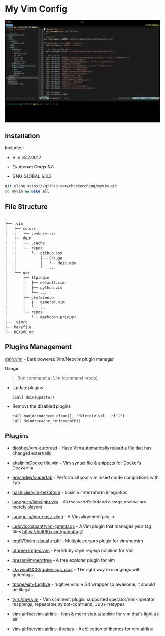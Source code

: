 # My Vim Config

![screenshot](screenshot.png)

## Installation

Includes:

* Vim v8.2.0012

* Exuberant Ctags 5.8

* GNU GLOBAL 6.3.3

```bash
git clone https://github.com/chestercheng/myvim.git
cd myvim && make all
```

## File Structure

```
.
├── .vim
│   ├── colors
│   │   └── zenburn.vim
│   ├── dein
│   │   ├── .cache
│   │   └── repos
│   │       └── github.com
│   │           ├── Shougo
│   │           │   └── dein.vim
│   │           └── ...
│   └── user
│       ├── ftplugin
│       │   ├── default.vim
│       │   ├── python.vim
│       │   └── ...
│       ├── preference
│       │   ├── general.vim
│       │   └── ...
│       └── repos
│           └── markdown-preview
├── .vimrc
├── Makefile
└── README.md
```
## Plugins Management

[dein.vim](https://github.com/Shougo/dein.vim) - Dark powered Vim/Neovim plugin manager

Usage:

> Run command at Vim (command mode).

* Update plugins

    ```
    :call dein#update()
    ```

* Remove the disabled plugins

    ```
    call map(dein#check_clean(), "delete(v:val, 'rf')")
    call dein#recache_runtimepath()
    ```

## Plugins

* [djoshea/vim-autoread](https://github.com/djoshea/vim-autoread) - Have Vim automatically reload a file that has changed externally

* [ekalinin/Dockerfile.vim](https://github.com/ekalinin/Dockerfile.vim) - Vim syntax file & snippets for Docker's Dockerfile

* [ervandew/supertab](https://github.com/ervandew/supertab) - Perform all your vim insert mode completions with Tab

* [hashivim/vim-terraform](https://github.com/hashivim/vim-terraform) - basic vim/terraform integration

* [junegunn/limelight.vim](https://github.com/junegunn/limelight.vim) - All the world's indeed a stage and we are merely players

* [junegunn/vim-easy-align](https://github.com/junegunn/vim-easy-align) - A Vim alignment plugin

* [ludovicchabant/vim-gutentags](https://github.com/ludovicchabant/vim-gutentags) - A Vim plugin that manages your tag files https://bolt80.com/gutentags/

* [mg979/vim-visual-multi](https://github.com/mg979/vim-visual-multi) - Multiple cursors plugin for vim/neovim

* [othree/eregex.vim](https://github.com/othree/eregex.vim) - Perl/Ruby style regexp notation for Vim

* [preservim/nerdtree](https://github.com/preservim/nerdtree) - A tree explorer plugin for vim

* [skywind3000/gutentags_plus](https://github.com/skywind3000/gutentags_plus) - The right way to use gtags with gutentags

* [tpope/vim-fugitive](https://github.com/tpope/vim-fugitive) - fugitive.vim: A Git wrapper so awesome, it should be illegal

* [tyru/caw.vim](https://github.com/tyru/caw.vim) - Vim comment plugin: supported operator/non-operator mappings, repeatable by dot-command, 300+ filetypes

* [vim-airline/vim-airline](https://github.com/vim-airline/vim-airline) - lean & mean status/tabline for vim that's light as air

* [vim-airline/vim-airline-themes](https://github.com/vim-airline/vim-airline-themes) - A collection of themes for vim-airline
